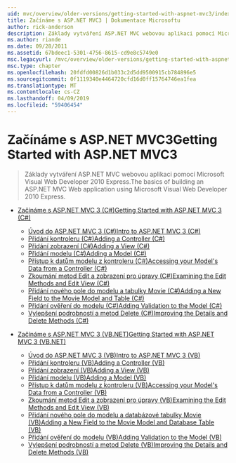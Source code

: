 ```yaml
---
uid: mvc/overview/older-versions/getting-started-with-aspnet-mvc3/index
title: Začínáme s ASP.NET MVC3 | Dokumentace Microsoftu
author: rick-anderson
description: Základy vytváření ASP.NET MVC webovou aplikaci pomocí Microsoft Visual Web Developer 2010 Express.
ms.author: riande
ms.date: 09/28/2011
ms.assetid: 67bdeec1-5301-4756-8615-cd9e8c5749e0
msc.legacyurl: /mvc/overview/older-versions/getting-started-with-aspnet-mvc3
msc.type: chapter
ms.openlocfilehash: 20fdfd00826d1b033c2d5dd9500915cb784896e5
ms.sourcegitcommit: 0f1119340e4464720cfd16d0ff15764746ea1fea
ms.translationtype: MT
ms.contentlocale: cs-CZ
ms.lasthandoff: 04/09/2019
ms.locfileid: "59406454"
---
```

# <a name="getting-started-with-aspnet-mvc3"></a><span data-ttu-id="58e53-103">Začínáme s ASP.NET MVC3</span><span class="sxs-lookup"><span data-stu-id="58e53-103">Getting Started with ASP.NET MVC3</span></span>

> <span data-ttu-id="58e53-104">Základy vytváření ASP.NET MVC webovou aplikaci pomocí Microsoft Visual Web Developer 2010 Express.</span><span class="sxs-lookup"><span data-stu-id="58e53-104">The basics of building an ASP.NET MVC Web application using Microsoft Visual Web Developer 2010 Express.</span></span>


- [<span data-ttu-id="58e53-105">Začínáme s ASP.NET MVC 3 (C#)</span><span class="sxs-lookup"><span data-stu-id="58e53-105">Getting Started with ASP.NET MVC 3 (C#)</span></span>](cs/index.md)

    - [<span data-ttu-id="58e53-106">Úvod do ASP.NET MVC 3 (C#)</span><span class="sxs-lookup"><span data-stu-id="58e53-106">Intro to ASP.NET MVC 3 (C#)</span></span>](cs/intro-to-aspnet-mvc-3.md)
    - [<span data-ttu-id="58e53-107">Přidání kontroleru (C#)</span><span class="sxs-lookup"><span data-stu-id="58e53-107">Adding a Controller (C#)</span></span>](cs/adding-a-controller.md)
    - [<span data-ttu-id="58e53-108">Přidání zobrazení (C#)</span><span class="sxs-lookup"><span data-stu-id="58e53-108">Adding a View (C#)</span></span>](cs/adding-a-view.md)
    - [<span data-ttu-id="58e53-109">Přidání modelu (C#)</span><span class="sxs-lookup"><span data-stu-id="58e53-109">Adding a Model (C#)</span></span>](cs/adding-a-model.md)
    - [<span data-ttu-id="58e53-110">Přístup k datům modelu z kontroleru (C#)</span><span class="sxs-lookup"><span data-stu-id="58e53-110">Accessing your Model's Data from a Controller (C#)</span></span>](cs/accessing-your-models-data-from-a-controller.md)
    - [<span data-ttu-id="58e53-111">Zkoumání metod Edit a zobrazení pro úpravy (C#)</span><span class="sxs-lookup"><span data-stu-id="58e53-111">Examining the Edit Methods and Edit View (C#)</span></span>](cs/examining-the-edit-methods-and-edit-view.md)
    - [<span data-ttu-id="58e53-112">Přidání nového pole do modelu a tabulky Movie (C#)</span><span class="sxs-lookup"><span data-stu-id="58e53-112">Adding a New Field to the Movie Model and Table (C#)</span></span>](cs/adding-a-new-field.md)
    - [<span data-ttu-id="58e53-113">Přidání ověření do modelu (C#)</span><span class="sxs-lookup"><span data-stu-id="58e53-113">Adding Validation to the Model (C#)</span></span>](cs/adding-validation-to-the-model.md)
    - [<span data-ttu-id="58e53-114">Vylepšení podrobností a metod Delete (C#)</span><span class="sxs-lookup"><span data-stu-id="58e53-114">Improving the Details and Delete Methods (C#)</span></span>](cs/improving-the-details-and-delete-methods.md)
- [<span data-ttu-id="58e53-115">Začínáme s ASP.NET MVC 3 (VB.NET)</span><span class="sxs-lookup"><span data-stu-id="58e53-115">Getting Started with ASP.NET MVC 3 (VB.NET)</span></span>](vb/index.md)

    - [<span data-ttu-id="58e53-116">Úvod do ASP.NET MVC 3 (VB)</span><span class="sxs-lookup"><span data-stu-id="58e53-116">Intro to ASP.NET MVC 3 (VB)</span></span>](vb/intro-to-aspnet-mvc-3.md)
    - [<span data-ttu-id="58e53-117">Přidání kontroleru (VB)</span><span class="sxs-lookup"><span data-stu-id="58e53-117">Adding a Controller (VB)</span></span>](vb/adding-a-controller.md)
    - [<span data-ttu-id="58e53-118">Přidání zobrazení (VB)</span><span class="sxs-lookup"><span data-stu-id="58e53-118">Adding a View (VB)</span></span>](vb/adding-a-view.md)
    - [<span data-ttu-id="58e53-119">Přidání modelu (VB)</span><span class="sxs-lookup"><span data-stu-id="58e53-119">Adding a Model (VB)</span></span>](vb/adding-a-model.md)
    - [<span data-ttu-id="58e53-120">Přístup k datům modelu z kontroleru (VB)</span><span class="sxs-lookup"><span data-stu-id="58e53-120">Accessing your Model's Data from a Controller (VB)</span></span>](vb/accessing-your-models-data-from-a-controller.md)
    - [<span data-ttu-id="58e53-121">Zkoumání metod Edit a zobrazení pro úpravy (VB)</span><span class="sxs-lookup"><span data-stu-id="58e53-121">Examining the Edit Methods and Edit View (VB)</span></span>](vb/examining-the-edit-methods-and-edit-view.md)
    - [<span data-ttu-id="58e53-122">Přidání nového pole do modelu a databázové tabulky Movie (VB)</span><span class="sxs-lookup"><span data-stu-id="58e53-122">Adding a New Field to the Movie Model and Database Table (VB)</span></span>](vb/adding-a-new-field.md)
    - [<span data-ttu-id="58e53-123">Přidání ověření do modelu (VB)</span><span class="sxs-lookup"><span data-stu-id="58e53-123">Adding Validation to the Model (VB)</span></span>](vb/adding-validation-to-the-model.md)
    - [<span data-ttu-id="58e53-124">Vylepšení podrobností a metod Delete (VB)</span><span class="sxs-lookup"><span data-stu-id="58e53-124">Improving the Details and Delete Methods (VB)</span></span>](vb/improving-the-details-and-delete-methods.md)
